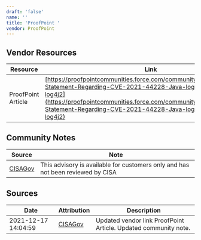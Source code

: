 ```yaml
---
draft: 'false'
name: ''
title: 'ProofPoint '
vendor: ProofPoint
---
```


## Vendor Resources
| Resource | Link |
| --- | --- |
| ProofPoint Article | [https://proofpointcommunities.force.com/community/s/article/Proofpoint-Statement-Regarding-CVE-2021-44228-Java-logging-package-log4j2](https://proofpointcommunities.force.com/community/s/article/Proofpoint-Statement-Regarding-CVE-2021-44228-Java-logging-package-log4j2) |


## Community Notes
| Source | Note |
| --- | --- |
| [CISAGov](https://raw.githubusercontent.com/cisagov/log4j-affected-db/develop/README.md) | This advisory is available for customers only and has not been reviewed by CISA |

## Sources
| Date | Attribution | Description |
| --- | --- | --- |
| 2021-12-17 14:04:59 | [CISAGov](https://raw.githubusercontent.com/cisagov/log4j-affected-db/develop/README.md) | Updated vendor link ProofPoint Article. Updated community note.  |
